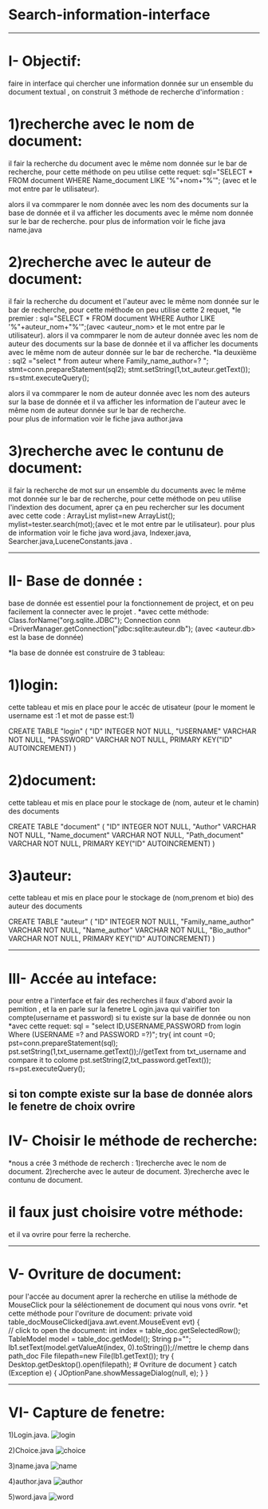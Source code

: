 # Search-information-interface
-----------------------------------------------------------------------------------------------------------------------------------------------------------------------------------
# I- Objectif:
faire in interface qui chercher une information donnée sur un ensemble du document textual , on construit 3 méthode de recherche d'information :

  # 1)recherche avec le nom de document:
  il fair la recherche du document avec le même nom donnée sur le bar de recherche, pour cette méthode on peu utilise cette requet:
                        sql="SELECT * FROM document WHERE Name_document LIKE '%"+nom+"%'"; (avec <nom> et le mot entre par le utilisateur).
  
  alors il va commparer le nom donnée avec les nom des documents sur la base de donnée et il va afficher les documents avec le même nom donnée sur le bar de recherche.
  pour plus de information voir le fiche java name.java


  # 2)recherche avec le auteur de document:
  il fair la recherche du document et l'auteur avec le même nom donnée sur le bar de recherche, pour cette méthode on peu utilise cette 2 requet,
  *le premier :
           sql="SELECT * FROM document WHERE Author LIKE '%"+auteur_nom+"%'";(avec <auteur_nom> et le mot entre par le utilisateur).
  alors il va commparer le nom de auteur donnée avec les nom de auteur des documents sur la base de donnée et il va afficher les documents avec le même nom de auteur donnée sur   le bar de recherche.
  *la deuxième :
           sql2 ="select * from auteur where Family_name_author=? ";           
            stmt=conn.prepareStatement(sql2);
            stmt.setString(1,txt_auteur.getText());
            rs=stmt.executeQuery();
            
  alors il va commparer le nom de auteur donnée avec les nom des auteurs sur la base de donnée et il va afficher les information de l'auteur avec le même nom de auteur donnée     sur le bar de recherche.            
  pour plus de information voir le fiche java author.java


  # 3)recherche avec le contunu de document:
  il fair la recherche de mot sur un ensemble du documents avec le même mot donnée sur le bar de recherche, pour cette méthode on peu utilise l'indextion des document,
  aprer ça en peu rechercher sur les document avec cette code :
     ArrayList<String> mylist=new ArrayList<String>();
                    mylist=tester.search(mot);(avec <mot> et le mot entre par le utilisateur).
  pour plus de information voir le fiche java word.java, Indexer.java, Searcher.java,LuceneConstants.java .
  
--------------------------------------------------------------------------------------------------------------------------------------------------------------------------------
  
# II- Base de donnée :
base de donnée est essentiel pour la fonctionnement de project, et on peu facilement la connecter avec le projet .
*avec cette méthode:
                      Class.forName("org.sqlite.JDBC");
                      Connection conn =DriverManager.getConnection("jdbc:sqlite:auteur.db"); (avec <auteur.db> est la base de donnée)
   
*la base de donnée est construire de 3 tableau:
  
  # 1)login:
  cette tableau et mis en place pour le accéc de utisateur (pour le moment le username est :1 et mot de passe est:1)
  
  CREATE TABLE "login" (
	"ID"	INTEGER NOT NULL,
	"USERNAME"	VARCHAR NOT NULL,
	"PASSWORD"	VARCHAR NOT NULL,
	PRIMARY KEY("ID" AUTOINCREMENT)
)
 # 2)document:
 cette tableau et mis en place pour le stockage de (nom, auteur et le chamin) des documents
 
 CREATE TABLE "document" (
	"ID"	INTEGER NOT NULL,
	"Author"	VARCHAR NOT NULL,
	"Name_document"	VARCHAR NOT NULL,
	"Path_document"	VARCHAR NOT NULL,
	PRIMARY KEY("ID" AUTOINCREMENT)
)
  
  # 3)auteur:
  cette tableau et mis en place pour le stockage de (nom,prenom et bio) des auteur des documents
  
  CREATE TABLE "auteur" (
	"ID"	INTEGER NOT NULL,
	"Family_name_author"	VARCHAR NOT NULL,
	"Name_author"	VARCHAR NOT NULL,
	"Bio_author"	VARCHAR NOT NULL,
	PRIMARY KEY("ID" AUTOINCREMENT)
)
  
-------------------------------------------------------------------------------------------------------------------------------------------------------------------------------
  
# III- Accée au inteface:
 pour entre a l'interface et fair des recherches il faux d'abord avoir la pemition , et la en parle sur la fenetre  L ogin.java
 qui vairifier ton compte(username et password) si tu existe sur la base de donnée ou non
 *avec cette requet:
                    sql = "select ID,USERNAME,PASSWORD from login Where (USERNAME =? and PASSWORD =?)";
                   try{
           int count =0;
           pst=conn.prepareStatement(sql);          
           pst.setString(1,txt_username.getText());//getText from txt_username and compare it to colome
           pst.setString(2,txt_password.getText());
           rs=pst.executeQuery();
           
si ton compte existe sur la base de donnée alors le fenetre de choix ovrire
-------------------------------------------------------------------------------------------------------------------------------------------------------------------------------
 
# IV- Choisir le méthode de recherche:
 *nous a crée 3 méthode de recherch :
    1)recherche avec le nom de document.
    2)recherche avec le auteur de document.
    3)recherche avec le contunu de document.
# il faux just choisire votre méthode:
et il va ovrire pour ferre la recherche.

 -------------------------------------------------------------------------------------------------------------------------------------------------------------------------------

# V- Ovriture de document:
pour l'accée au document aprer la recherche en utilise la méthode de MouseClick pour la séléctionement de document qui nous vons ovrir.
*et cette méthode pour l'ovriture de document:
         private void table_docMouseClicked(java.awt.event.MouseEvent evt) {                                       
        // click to open the document:
        int index = table_doc.getSelectedRow();
        TableModel model = table_doc.getModel();
        String p="";
        lb1.setText(model.getValueAt(index, 0).toString());//mettre le chemp dans path_doc
        File filepath=new File(lb1.getText());
        try {
            Desktop.getDesktop().open(filepath);  # Ovriture de document
        } catch (Exception e) {
            JOptionPane.showMessageDialog(null, e);
        }
    }
  
  -------------------------------------------------------------------------------------------------------------------------------------------------------------------------------

# VI- Capture de fenetre:
1)Login.java.
![login](https://user-images.githubusercontent.com/61596276/115130985-2f530400-9fec-11eb-8cae-ed665c15306b.PNG)


2)Choice.java
![choice](https://user-images.githubusercontent.com/61596276/115131010-66c1b080-9fec-11eb-9be3-4e9eadf65214.PNG)


3)name.java
![name](https://user-images.githubusercontent.com/61596276/115131025-835de880-9fec-11eb-8bb8-98e4c3b90e85.PNG)


4)author.java
![author](https://user-images.githubusercontent.com/61596276/115131031-8ce75080-9fec-11eb-96d5-0e9c8fcac339.PNG)


5)word.java
![word](https://user-images.githubusercontent.com/61596276/115131035-9a9cd600-9fec-11eb-8183-e9e4704e9213.PNG)

  
  
  

